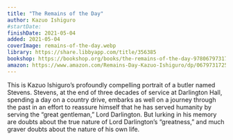 ```yaml
---
title: "The Remains of the Day"
author: Kazuo Ishiguro
#startDate:
finishDate: 2021-05-04
added: 2021-05-04
coverImage: remains-of-the-day.webp
library: https://share.libbyapp.com/title/356385
bookshop: https://bookshop.org/books/the-remains-of-the-day-9780679731726/9780679731726
amazon: https://www.amazon.com/Remains-Day-Kazuo-Ishiguro/dp/0679731725/
---
```


This is Kazuo Ishiguro’s profoundly compelling portrait of a butler named Stevens. Stevens, at the end of three decades of service at Darlington Hall, spending a day on a country drive, embarks as well on a journey through the past in an effort to reassure himself that he has served humanity by serving the “great gentleman,” Lord Darlington. But lurking in his memory are doubts about the true nature of Lord Darlington’s “greatness,” and much graver doubts about the nature of his own life.  
